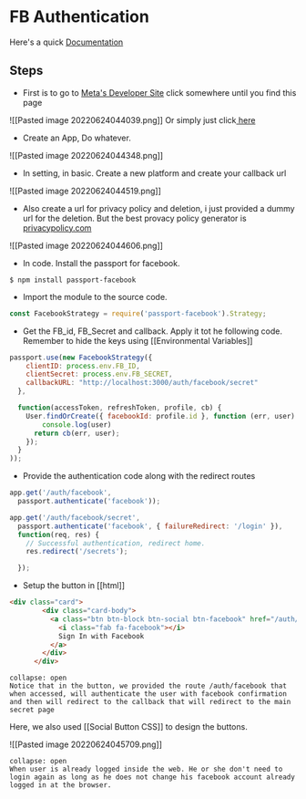# FB Authentication
Here's a quick [Documentation](https://www.passportjs.org/packages/passport-facebook/)

## Steps
 -  First is to go to [Meta's Developer Site](https://developers.facebook.com/) click somewhere until you find this page
 
 ![[Pasted image 20220624044039.png]]
Or simply just click[ here](https://developers.facebook.com/apps/)

 -  Create an App, Do whatever. 
 
 ![[Pasted image 20220624044348.png]]
 
 - In setting, in basic. Create a new platform and create your callback url
 
 ![[Pasted image 20220624044519.png]]
 
 - Also create a url for privacy policy and deletion, i just provided a dummy url for the deletion. But the best provacy policy generator is [privacypolicy.com](https://www.freeprivacypolicy.com/) 

 ![[Pasted image 20220624044606.png]]
 
 - In code. Install the passport for facebook.

```
$ npm install passport-facebook
```

 - Import the module to the source code. 
 
```javascript
const FacebookStrategy = require('passport-facebook').Strategy;
```

 - Get the FB_id, FB_Secret and callback. Apply it tot he following code. Remember to hide the keys using [[Environmental Variables]]
 
```js
passport.use(new FacebookStrategy({
    clientID: process.env.FB_ID,
    clientSecret: process.env.FB_SECRET,
    callbackURL: "http://localhost:3000/auth/facebook/secret"
  },

  function(accessToken, refreshToken, profile, cb) {
    User.findOrCreate({ facebookId: profile.id }, function (err, user) {
        console.log(user)
      return cb(err, user);
    });
  }
));
```

 - Provide the authentication code along with the redirect routes

```js
app.get('/auth/facebook',
  passport.authenticate('facebook'));

app.get('/auth/facebook/secret',
  passport.authenticate('facebook', { failureRedirect: '/login' }),
  function(req, res) {
    // Successful authentication, redirect home.
    res.redirect('/secrets');

  });
```

 - Setup the button in [[html]]
 
```html
<div class="card">
        <div class="card-body">
          <a class="btn btn-block btn-social btn-facebook" href="/auth/facebook" role="button">
            <i class="fab fa-facebook"></i>
            Sign In with Facebook
          </a>
        </div>
      </div>
```

```ad-Notice
collapse: open
Notice that in the button, we provided the route /auth/facebook that when accessed, will authenticate the user with facebook confirmation and then will redirect to the callback that will redirect to the main secret page

```

Here, we also used [[Social Button CSS]] to design the buttons. 

![[Pasted image 20220624045709.png]]

```ad-Notice
collapse: open
When user is already logged inside the web. He or she don't need to login again as long as he does not change his facebook account already logged in at the browser. 

```


